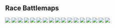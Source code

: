 ## Race Battlemaps

![](images/f1_2018_esp-battlemap_2018_Spain_HAM-1.png)<!-- -->
![](images/f1_2018_esp-battlemap_2018_Spain_BOT-1.png)<!-- -->
![](images/f1_2018_esp-battlemap_2018_Spain_VER-1.png)<!-- -->
![](images/f1_2018_esp-battlemap_2018_Spain_VET-1.png)<!-- -->
![](images/f1_2018_esp-battlemap_2018_Spain_RIC-1.png)<!-- -->
![](images/f1_2018_esp-battlemap_2018_Spain_MAG-1.png)<!-- -->
![](images/f1_2018_esp-battlemap_2018_Spain_SAI-1.png)<!-- -->
![](images/f1_2018_esp-battlemap_2018_Spain_ALO-1.png)<!-- -->
![](images/f1_2018_esp-battlemap_2018_Spain_PER-1.png)<!-- -->
![](images/f1_2018_esp-battlemap_2018_Spain_LEC-1.png)<!-- -->
![](images/f1_2018_esp-battlemap_2018_Spain_STR-1.png)<!-- -->
![](images/f1_2018_esp-battlemap_2018_Spain_HAR-1.png)<!-- -->
![](images/f1_2018_esp-battlemap_2018_Spain_ERI-1.png)<!-- -->
![](images/f1_2018_esp-battlemap_2018_Spain_SIR-1.png)<!-- -->
![](images/f1_2018_esp-battlemap_2018_Spain_VAN-1.png)<!-- -->
![](images/f1_2018_esp-battlemap_2018_Spain_OCO-1.png)<!-- -->
![](images/f1_2018_esp-battlemap_2018_Spain_RAI-1.png)<!-- -->
